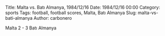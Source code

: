 Title: Malta vs. Batı Almanya, 1984/12/16
Date: 1984/12/16 00:00
Category: sports
Tags: football, football scores, Malta, Batı Almanya
Slug: malta-vs-bati-almanya
Author: carbonero


Malta 2 - 3 Batı Almanya
